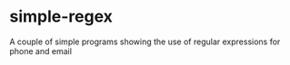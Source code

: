# simple-regex
A couple of simple programs showing the use of regular expressions for phone and email
